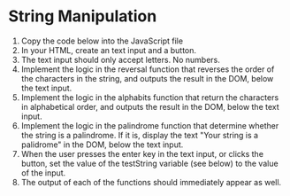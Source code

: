 # String Manipulation
1. Copy the code below into the JavaScript file
2. In your HTML, create an text input and a button.
3. The text input should only accept letters. No numbers.
4. Implement the logic in the reversal function that reverses the order of the characters in the string, and outputs the result in the DOM, below the text input.
5. Implement the logic in the alphabits function that return the characters in alphabetical order, and outputs the result in the DOM, below the text input.
6. Implement the logic in the palindrome function that determine whether the string is a palindrome. If it is, display the text "Your string is a palidrome" in the DOM, below the text input.
7. When the user presses the enter key in the text input, or clicks the button, set the value of the testString variable (see below) to the value of the input.
8. The output of each of the functions should immediately appear as well.